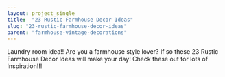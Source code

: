 ```yaml
---
layout: project_single
title:  "23 Rustic Farmhouse Decor Ideas"
slug: "23-rustic-farmhouse-decor-ideas"
parent: "farmhouse-vintage-decorations"
---
```

Laundry room idea!!  Are you a farmhouse style lover? If so these 23 Rustic Farmhouse Decor Ideas will make your day! Check these out for lots of Inspiration!!!